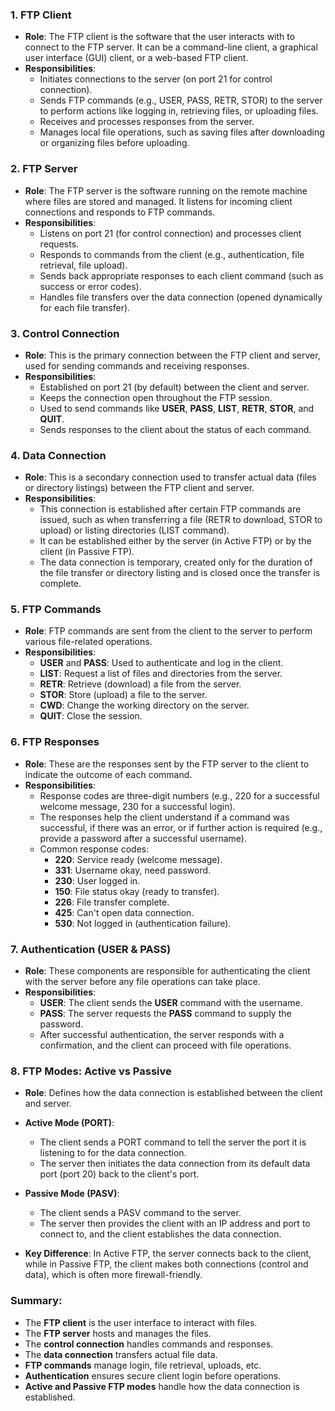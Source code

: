 ### 1. **FTP Client**
   - **Role**: The FTP client is the software that the user interacts with to connect to the FTP server. It can be a command-line client, a graphical user interface (GUI) client, or a web-based FTP client.
   - **Responsibilities**:
     - Initiates connections to the server (on port 21 for control connection).
     - Sends FTP commands (e.g., USER, PASS, RETR, STOR) to the server to perform actions like logging in, retrieving files, or uploading files.
     - Receives and processes responses from the server.
     - Manages local file operations, such as saving files after downloading or organizing files before uploading.

### 2. **FTP Server**
   - **Role**: The FTP server is the software running on the remote machine where files are stored and managed. It listens for incoming client connections and responds to FTP commands.
   - **Responsibilities**:
     - Listens on port 21 (for control connection) and processes client requests.
     - Responds to commands from the client (e.g., authentication, file retrieval, file upload).
     - Sends back appropriate responses to each client command (such as success or error codes).
     - Handles file transfers over the data connection (opened dynamically for each file transfer).

### 3. **Control Connection**
   - **Role**: This is the primary connection between the FTP client and server, used for sending commands and receiving responses.
   - **Responsibilities**:
     - Established on port 21 (by default) between the client and server.
     - Keeps the connection open throughout the FTP session.
     - Used to send commands like **USER**, **PASS**, **LIST**, **RETR**, **STOR**, and **QUIT**.
     - Sends responses to the client about the status of each command.

### 4. **Data Connection**
   - **Role**: This is a secondary connection used to transfer actual data (files or directory listings) between the FTP client and server.
   - **Responsibilities**:
     - This connection is established after certain FTP commands are issued, such as when transferring a file (RETR to download, STOR to upload) or listing directories (LIST command).
     - It can be established either by the server (in Active FTP) or by the client (in Passive FTP).
     - The data connection is temporary, created only for the duration of the file transfer or directory listing and is closed once the transfer is complete.

### 5. **FTP Commands**
   - **Role**: FTP commands are sent from the client to the server to perform various file-related operations.
   - **Responsibilities**:
     - **USER** and **PASS**: Used to authenticate and log in the client.
     - **LIST**: Request a list of files and directories from the server.
     - **RETR**: Retrieve (download) a file from the server.
     - **STOR**: Store (upload) a file to the server.
     - **CWD**: Change the working directory on the server.
     - **QUIT**: Close the session.

### 6. **FTP Responses**
   - **Role**: These are the responses sent by the FTP server to the client to indicate the outcome of each command.
   - **Responsibilities**:
     - Response codes are three-digit numbers (e.g., 220 for a successful welcome message, 230 for a successful login).
     - The responses help the client understand if a command was successful, if there was an error, or if further action is required (e.g., provide a password after a successful username).
     - Common response codes:
       - **220**: Service ready (welcome message).
       - **331**: Username okay, need password.
       - **230**: User logged in.
       - **150**: File status okay (ready to transfer).
       - **226**: File transfer complete.
       - **425**: Can't open data connection.
       - **530**: Not logged in (authentication failure).

### 7. **Authentication (USER & PASS)**
   - **Role**: These components are responsible for authenticating the client with the server before any file operations can take place.
   - **Responsibilities**:
     - **USER**: The client sends the **USER** command with the username.
     - **PASS**: The server requests the **PASS** command to supply the password.
     - After successful authentication, the server responds with a confirmation, and the client can proceed with file operations.

### 8. **FTP Modes: Active vs Passive**
   - **Role**: Defines how the data connection is established between the client and server.
   
   - **Active Mode (PORT)**:
     - The client sends a PORT command to tell the server the port it is listening to for the data connection.
     - The server then initiates the data connection from its default data port (port 20) back to the client's port.

   - **Passive Mode (PASV)**:
     - The client sends a PASV command to the server.
     - The server then provides the client with an IP address and port to connect to, and the client establishes the data connection.

   - **Key Difference**: In Active FTP, the server connects back to the client, while in Passive FTP, the client makes both connections (control and data), which is often more firewall-friendly.

### Summary:
- The **FTP client** is the user interface to interact with files.
- The **FTP server** hosts and manages the files.
- The **control connection** handles commands and responses.
- The **data connection** transfers actual file data.
- **FTP commands** manage login, file retrieval, uploads, etc.
- **Authentication** ensures secure client login before operations.
- **Active and Passive FTP modes** handle how the data connection is established.

